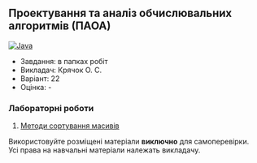 ## Проектування та аналіз обчислювальних алгоритмів (ПАОА)

[![Java](https://img.shields.io/badge/Java-E87000?style=for-the-badge&logo=coffeescript&logoColor=white)](#)

- Завдання: в папках робіт
- Викладач: Крячок О. С.
- Варіант: 22
- Оцінка: -

### Лабораторні роботи
 1. [Методи сортування масивів](https://github.com/xairaven/KPI-Labs/tree/main/3rdSemester/DACA/Lab1)<br>

Використовуйте розміщені матеріали **виключно** для самоперевірки.<br>
Усі права на навчальні матеріали належать викладачу.

